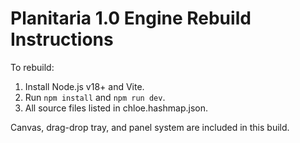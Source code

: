 # Planitaria 1.0 Engine Rebuild Instructions

To rebuild:
1. Install Node.js v18+ and Vite.
2. Run `npm install` and `npm run dev`.
3. All source files listed in chloe.hashmap.json.

Canvas, drag-drop tray, and panel system are included in this build.
